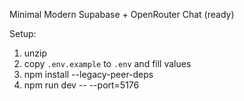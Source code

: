 Minimal Modern Supabase + OpenRouter Chat (ready)

Setup:
1. unzip
2. copy `.env.example` to `.env` and fill values
3. npm install --legacy-peer-deps
4. npm run dev -- --port=5176
